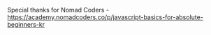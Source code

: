 Special thanks for Nomad Coders - https://academy.nomadcoders.co/p/javascript-basics-for-absolute-beginners-kr
